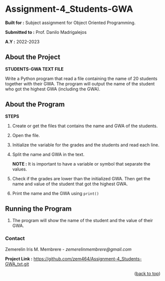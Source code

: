 # Assignment-4_Students-GWA

**Built for :** Subject assignment for Object Oriented Programming.

  **Submitted to :** Prof. Danilo Madrigalejos 
  
  **A.Y :** 2022-2023

## About the Project
**STUDENTS-GWA TEXT FILE**

Write a Python program that read a file containing the name of 20 students together with their GWA. The program will output the name of the student who got the highest GWA (including the GWA).

## About the Program
**STEPS**

1. Create or get the files that contains the name and GWA of the students.

2. Open the file.

3. Initialize the variable for the grades and the students and read each line.

4. Split the name and GWA in the text.

   **NOTE :** It is important to have a variable or symbol that separate the values.

5. Check if the grades are lower than the initialized GWA. Then get the name and value of the student that got the highest GWA.

6. Print the name and the GWA using ``print()``

## Running the Program

1. The program will show the name of the student and the value of their GWA.

### Contact
Zemerelin Iris M. Membrere - _zemerelinmembrere@gmail.com_

**Project Link :** https://github.com/zem464/Assignment-4_Students-GWA_txt.git

<p align="right">(<a href="#readme-top">back to top</a>)</p>
